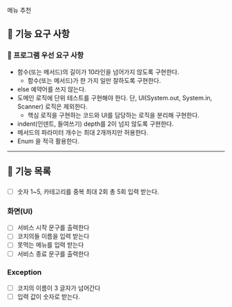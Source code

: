 메뉴 추천 
## 🚀 기능 요구 사항



### 🎯 프로그램 우선 요구 사항

- 함수(또는 메서드)의 길이가 10라인을 넘어가지 않도록 구현한다.
    - 함수(또는 메서드)가 한 가지 일만 잘하도록 구현한다.
- else 예약어를 쓰지 않는다.
- 도메인 로직에 단위 테스트를 구현해야 한다. 단, UI(System.out, System.in, Scanner) 로직은 제외한다.
    - 핵심 로직을 구현하는 코드와 UI를 담당하는 로직을 분리해 구현한다.
- indent(인덴트, 들여쓰기) depth를 2이 넘지 않도록 구현한다. 
- 메서드의 파라미터 개수는 최대 2개까지만 허용한다.
- Enum 을 적극 활용한다.


---
## 🚀 기능 목록
### 
- [ ] 숫자 1~5, 카테고리를 중복 최대 2회 총 5회 입력 받는다.


### 화면(UI)
- [ ] 서비스 시작 문구를 출력한다
- [ ] 코치의들 이름을 입력 받는다
- [ ] 못먹는 메뉴를 입력 받는다
- [ ] 서비스 종료 문구를 출력한다

### Exception
- [ ] 코치의 이름이 3 글자가 넘어간다
- [ ] 입력 값이 숫자로 받는다.
